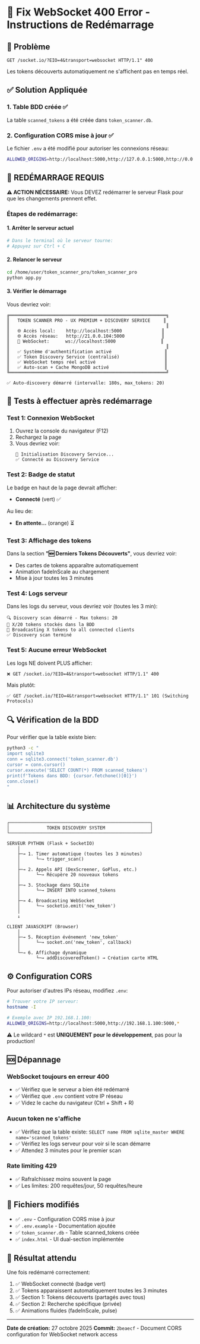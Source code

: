 # 🔧 Fix WebSocket 400 Error - Instructions de Redémarrage

## 🎯 Problème
```
GET /socket.io/?EIO=4&transport=websocket HTTP/1.1" 400
```

Les tokens découverts automatiquement ne s'affichent pas en temps réel.

## ✅ Solution Appliquée

### 1. Table BDD créée ✅
La table `scanned_tokens` a été créée dans `token_scanner.db`.

### 2. Configuration CORS mise à jour ✅
Le fichier `.env` a été modifié pour autoriser les connexions réseau:
```bash
ALLOWED_ORIGINS=http://localhost:5000,http://127.0.0.1:5000,http://0.0.0.0:5000,http://21.0.0.104:5000,http://192.168.1.12:5000,*
```

## 🚀 REDÉMARRAGE REQUIS

**⚠️ ACTION NÉCESSAIRE:** Vous DEVEZ redémarrer le serveur Flask pour que les changements prennent effet.

### Étapes de redémarrage:

#### 1. Arrêter le serveur actuel
```bash
# Dans le terminal où le serveur tourne:
# Appuyez sur Ctrl + C
```

#### 2. Relancer le serveur
```bash
cd /home/user/token_scanner_pro/token_scanner_pro
python app.py
```

#### 3. Vérifier le démarrage
Vous devriez voir:
```
╔═══════════════════════════════════════════════════════════╗
║   TOKEN SCANNER PRO - UX PREMIUM + DISCOVERY SERVICE     ║
║                                                           ║
║   🌐 Accès local:    http://localhost:5000               ║
║   🌐 Accès réseau:   http://21.0.0.104:5000              ║
║   🔌 WebSocket:      ws://localhost:5000                 ║
║                                                           ║
║   ✅ Système d'authentification activé                    ║
║   ✅ Token Discovery Service (centralisé)                 ║
║   ✅ WebSocket temps réel activé                          ║
║   ✅ Auto-scan + Cache MongoDB activé                     ║
╚═══════════════════════════════════════════════════════════╝

✅ Auto-discovery démarré (intervalle: 180s, max_tokens: 20)
```

## 🧪 Tests à effectuer après redémarrage

### Test 1: Connexion WebSocket
1. Ouvrez la console du navigateur (F12)
2. Rechargez la page
3. Vous devriez voir:
   ```
   🔌 Initialisation Discovery Service...
   ✅ Connecté au Discovery Service
   ```

### Test 2: Badge de statut
Le badge en haut de la page devrait afficher:
- **Connecté** (vert) ✅

Au lieu de:
- **En attente...** (orange) ⏳

### Test 3: Affichage des tokens
Dans la section **"🆕 Derniers Tokens Découverts"**, vous devriez voir:
- Des cartes de tokens apparaître automatiquement
- Animation fadeInScale au chargement
- Mise à jour toutes les 3 minutes

### Test 4: Logs serveur
Dans les logs du serveur, vous devriez voir (toutes les 3 min):
```
🔍 Discovery scan démarré - Max tokens: 20
💾 X/20 tokens stockés dans la BDD
📡 Broadcasting X tokens to all connected clients
✅ Discovery scan terminé
```

### Test 5: Aucune erreur WebSocket
Les logs NE doivent PLUS afficher:
```
❌ GET /socket.io/?EIO=4&transport=websocket HTTP/1.1" 400
```

Mais plutôt:
```
✅ GET /socket.io/?EIO=4&transport=websocket HTTP/1.1" 101 (Switching Protocols)
```

## 🔍 Vérification de la BDD

Pour vérifier que la table existe bien:
```bash
python3 -c "
import sqlite3
conn = sqlite3.connect('token_scanner.db')
cursor = conn.cursor()
cursor.execute('SELECT COUNT(*) FROM scanned_tokens')
print(f'Tokens dans BDD: {cursor.fetchone()[0]}')
conn.close()
"
```

## 📊 Architecture du système

```
┌─────────────────────────────────────────────────────┐
│              TOKEN DISCOVERY SYSTEM                 │
└─────────────────────────────────────────────────────┘

SERVEUR PYTHON (Flask + SocketIO)
    │
    ├─→ 1. Timer automatique (toutes les 3 minutes)
    │      └─→ trigger_scan()
    │
    ├─→ 2. Appels API (DexScreener, GoPlus, etc.)
    │      └─→ Récupère 20 nouveaux tokens
    │
    ├─→ 3. Stockage dans SQLite
    │      └─→ INSERT INTO scanned_tokens
    │
    ├─→ 4. Broadcasting WebSocket
    │      └─→ socketio.emit('new_token')
    │
    ↓

CLIENT JAVASCRIPT (Browser)
    │
    ├─→ 5. Réception événement 'new_token'
    │      └─→ socket.on('new_token', callback)
    │
    └─→ 6. Affichage dynamique
           └─→ addDiscoveredToken() → Création carte HTML
```

## ⚙️ Configuration CORS

Pour autoriser d'autres IPs réseau, modifiez `.env`:
```bash
# Trouver votre IP serveur:
hostname -I

# Exemple avec IP 192.168.1.100:
ALLOWED_ORIGINS=http://localhost:5000,http://192.168.1.100:5000,*
```

⚠️ Le wildcard `*` est **UNIQUEMENT pour le développement**, pas pour la production!

## 🆘 Dépannage

### WebSocket toujours en erreur 400
- ✅ Vérifiez que le serveur a bien été redémarré
- ✅ Vérifiez que `.env` contient votre IP réseau
- ✅ Videz le cache du navigateur (Ctrl + Shift + R)

### Aucun token ne s'affiche
- ✅ Vérifiez que la table existe: `SELECT name FROM sqlite_master WHERE name='scanned_tokens'`
- ✅ Vérifiez les logs serveur pour voir si le scan démarre
- ✅ Attendez 3 minutes pour le premier scan

### Rate limiting 429
- ✅ Rafraîchissez moins souvent la page
- ✅ Les limites: 200 requêtes/jour, 50 requêtes/heure

## 📝 Fichiers modifiés

- ✅ `.env` - Configuration CORS mise à jour
- ✅ `.env.example` - Documentation ajoutée
- ✅ `token_scanner.db` - Table scanned_tokens créée
- ✅ `index.html` - UI dual-section implémentée

## 🎯 Résultat attendu

Une fois redémarré correctement:
1. ✅ WebSocket connecté (badge vert)
2. ✅ Tokens apparaissent automatiquement toutes les 3 minutes
3. ✅ Section 1: Tokens découverts (partagés avec tous)
4. ✅ Section 2: Recherche spécifique (privée)
5. ✅ Animations fluides (fadeInScale, pulse)

---

**Date de création:** 27 octobre 2025
**Commit:** `2beaecf` - Document CORS configuration for WebSocket network access
